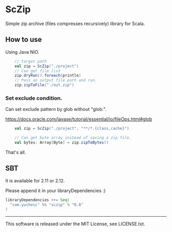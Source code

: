 # ScZip

Simple zip archive (files compresses recursively) library for Scala.

## How to use

Using Java NIO.

```scala
    // target path
    val zip = ScZip("./project")
    // Can get file list
    zip.dryRun().foreach(println)
    // Pass an output file path and run.
    zip.zipToFile("./out.zip")
```

### Set exclude condition.

Can set exclude pattern by glob without "glob:".

https://docs.oracle.com/javase/tutorial/essential/io/fileOps.html#glob

```scala
    val zip = ScZip("./project", "**/*.{class,cache}")

    // Can get byte array instead of saving a zip file.
    val bytes: Array[Byte] = zip.zipToBytes()
```

That's all.

## SBT

It is available for 2.11 or 2.12.

Please append it in your libraryDependencies :)

```scala
libraryDependencies ++= Seq(
  "com.yuchesc" %% "sczip" % "0.8"
)
```

---

This software is released under the MIT License, see LICENSE.txt.